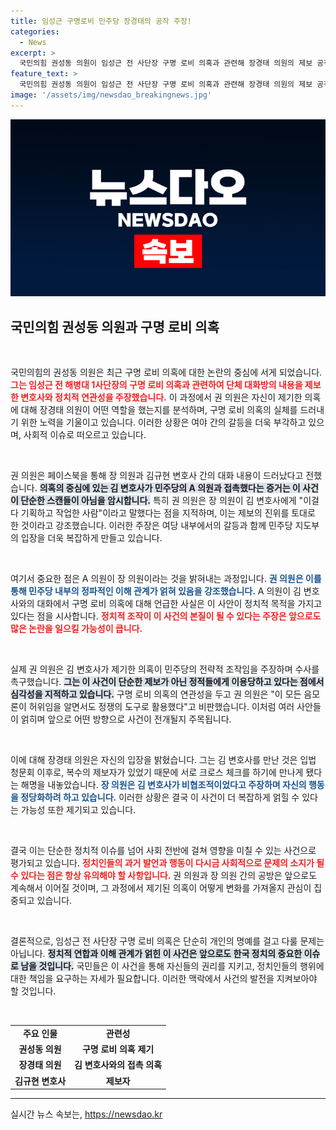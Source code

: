 ```yaml
---
title: 임성근 구명로비 민주당 장경태의 공작 주장!
categories:
  - News
excerpt: >
  국민의힘 권성동 의원이 임성근 전 사단장 구명 로비 의혹과 관련해 장경태 의원의 제보 공작 참여를 주장하며 논란에 불을 붙였다. 장 의원의 발언이 권 의원의 주장을 뒷받침한다는 검토 속, 정치적 음모론이 다시 수면 위로 떠오르고 있다. 클릭해서 더 알아보세요!
feature_text: >
  국민의힘 권성동 의원이 임성근 전 사단장 구명 로비 의혹과 관련해 장경태 의원의 제보 공작 참여를 주장하며 논란에 불을 붙였다. 장 의원의 발언이 권 의원의 주장을 뒷받침한다는 검토 속, 정치적 음모론이 다시 수면 위로 떠오르고 있다. 클릭해서 더 알아보세요!
image: '/assets/img/newsdao_breakingnews.jpg'
---
```


<p><img src="/assets/img/newsdao_breakingnews.jpg" alt="ranknews 속보" /></p>

<h2 data-ke-size="size26">국민의힘 권성동 의원과 구명 로비 의혹</h2>

<p data-ke-size="size16">&nbsp;</p>

<p>국민의힘의 권성동 의원은 최근 구명 로비 의혹에 대한 논란의 중심에 서게 되었습니다. <b><span style="color: #ee2323;">그는 임성근 전 해병대 1사단장의 구명 로비 의혹과 관련하여 단체 대화방의 내용을 제보한 변호사와 정치적 연관성을 주장했습니다.</span></b> 이 과정에서 권 의원은 자신이 제기한 의혹에 대해 장경태 의원이 어떤 역할을 했는지를 분석하며, 구명 로비 의혹의 실체를 드러내기 위한 노력을 기울이고 있습니다. 이러한 상황은 여야 간의 갈등을 더욱 부각하고 있으며, 사회적 이슈로 떠오르고 있습니다.</p>

<p data-ke-size="size16">&nbsp;</p>

<p>권 의원은 페이스북을 통해 장 의원과 김규현 변호사 간의 대화 내용이 드러났다고 전했습니다. <b><span style="background-color: #21538527;">의혹의 중심에 있는 김 변호사가 민주당의 A 의원과 접촉했다는 증거는 이 사건이 단순한 스캔들이 아님을 암시합니다.</span></b> 특히 권 의원은 장 의원이 김 변호사에게 "이걸 다 기획하고 작업한 사람"이라고 말했다는 점을 지적하며, 이는 제보의 진위를 토대로 한 것이라고 강조했습니다. 이러한 주장은 여당 내부에서의 갈등과 함께 민주당 지도부의 입장을 더욱 복잡하게 만들고 있습니다. </p>

<p data-ke-size="size16">&nbsp;</p>

<p>여기서 중요한 점은 A 의원이 장 의원이라는 것을 밝혀내는 과정입니다. <b><span style="color: #1a5490;">권 의원은 이를 통해 민주당 내부의 정파적인 이해 관계가 얽혀 있음을 강조했습니다.</span></b> A 의원이 김 변호사와의 대화에서 구명 로비 의혹에 대해 언급한 사실은 이 사안이 정치적 목적을 가지고 있다는 점을 시사합니다. <b><span style="color: #ee2323;">정치적 조작이 이 사건의 본질이 될 수 있다는 주장은 앞으로도 많은 논란을 일으킬 가능성이 큽니다.</span></b></p>

<p data-ke-size="size16">&nbsp;</p>

<p>실제 권 의원은 김 변호사가 제기한 의혹이 민주당의 전략적 조작임을 주장하며 수사를 촉구했습니다. <b><span style="background-color: #21538527;">그는 이 사건이 단순한 제보가 아닌 정적들에게 이용당하고 있다는 점에서 심각성을 지적하고 있습니다.</span></b> 구명 로비 의혹의 연관성을 두고 권 의원은 "이 모든 음모론이 허위임을 알면서도 정쟁의 도구로 활용했다"고 비판했습니다. 이처럼 여러 사안들이 얽히며 앞으로 어떤 방향으로 사건이 전개될지 주목됩니다.</p>

<p data-ke-size="size16">&nbsp;</p>

<p>이에 대해 장경태 의원은 자신의 입장을 밝혔습니다. 그는 김 변호사를 만난 것은 입법 청문회 이후로, 복수의 제보자가 있었기 때문에 서로 크로스 체크를 하기에 만나게 됐다는 해명을 내놓았습니다. <b><span style="color: #1a5490;">장 의원은 김 변호사가 비협조적이었다고 주장하며 자신의 행동을 정당화하려 하고 있습니다.</span></b> 이러한 상황은 결국 이 사건이 더 복잡하게 얽힐 수 있다는 가능성 또한 제기되고 있습니다.</p>

<p data-ke-size="size16">&nbsp;</p>

<p>결국 이는 단순한 정치적 이슈를 넘어 사회 전반에 걸쳐 영향을 미칠 수 있는 사건으로 평가되고 있습니다. <b><span style="color: #ee2323;">정치인들의 과거 발언과 행동이 다시금 사회적으로 문제의 소지가 될 수 있다는 점은 항상 유의해야 할 사항입니다.</span></b> 권 의원과 장 의원 간의 공방은 앞으로도 계속해서 이어질 것이며, 그 과정에서 제기된 의혹이 어떻게 변화를 가져올지 관심이 집중되고 있습니다.</p>

<p data-ke-size="size16">&nbsp;</p>

<p>결론적으로, 임성근 전 사단장 구명 로비 의혹은 단순히 개인의 명예를 걸고 다룰 문제는 아닙니다. <b><span style="background-color: #21538527;">정치적 연합과 이해 관계가 얽힌 이 사건은 앞으로도 한국 정치의 중요한 이슈로 남을 것입니다.</span></b> 국민들은 이 사건을 통해 자신들의 권리를 지키고, 정치인들의 행위에 대한 책임을 요구하는 자세가 필요합니다. 이러한 맥락에서 사건의 발전을 지켜보아야 할 것입니다. </p>

<p data-ke-size="size16">&nbsp;</p>

<table>
<tr>
<td style="text-align: center; height: 17px;"><b>주요 인물</b></td>
<td style="text-align: center; height: 17px;"><b>관련성</b></td>
</tr>
<tr>
<td style="text-align: center; height: 17px;"><b>권성동 의원</b></td>
<td style="text-align: center; height: 17px;"><b>구명 로비 의혹 제기</b></td>
</tr>
<tr>
<td style="text-align: center; height: 17px;"><b>장경태 의원</b></td>
<td style="text-align: center; height: 17px;"><b>김 변호사와의 접촉 의혹</b></td>
</tr>
<tr>
<td style="text-align: center; height: 17px;"><b>김규현 변호사</b></td>
<td style="text-align: center; height: 17px;"><b>제보자</b></td>
</tr>
</table>

<hr/>
실시간 뉴스 속보는, <a href="https://newsdao.kr" rel="dofollow">https://newsdao.kr</a>


